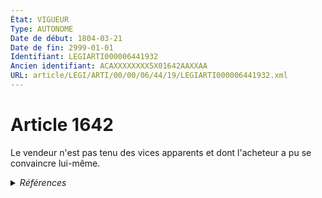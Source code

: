 ```yaml
---
État: VIGUEUR
Type: AUTONOME
Date de début: 1804-03-21
Date de fin: 2999-01-01
Identifiant: LEGIARTI000006441932
Ancien identifiant: ACAXXXXXXXX5X01642AAXXAA
URL: article/LEGI/ARTI/00/00/06/44/19/LEGIARTI000006441932.xml
---
```


<h1>Article 1642</h1>

Le vendeur n'est pas tenu des vices apparents et dont l'acheteur a pu se
convaincre lui-même.


<details>
  <summary><em>Références</em></summary>

  <h2>Articles faisant référence à l'article</h2>
  
  <ul>
    <li>
      <a href="https://legal.tricoteuses.fr//redirection/LEGIARTI000006292203?vers=git&vers=legifrance">Code de la consommation - article L211-1 AUTONOME MODIFIE, en vigueur du 1993-07-27 au 2005-02-18</a> CONCORDANCE source
    </li>
    <li>
      <a href="https://legal.tricoteuses.fr//redirection/LEGIARTI000006292204?vers=git&vers=legifrance">Code de la consommation - article L211-1 AUTONOME ABROGE, en vigueur du 2005-02-18 au 2016-07-01</a> CONCORDANCE source
    </li>
  </ul>
  
  <h2>Références faites par l'article</h2>
  
  <ul>
    <li>
      2999-01-01 CONCORDANCE cible <a href="https://legal.tricoteuses.fr//redirection/LEGIARTI000006292204?vers=git&vers=legifrance">Code de la consommation - article L211-1 AUTONOME ABROGE, en vigueur du 2005-02-18 au 2016-07-01</a>
    </li>
    <li>
      CODIFICATION source Loi 1804-03-06
    </li>
    <li>
      CREATION source Loi 1804-03-06 promulguée le 16 mars 1804
    </li>
  </ul>
</details>
